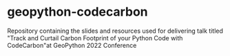 # geopython-codecarbon
Repository containing the slides and resources used for delivering talk titled "Track and Curtail Carbon Footprint of your Python Code with CodeCarbon"at GeoPython 2022 Conference
